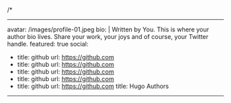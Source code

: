 /*

---
avatar: /images/profile-01.jpeg
bio: |
  Written by You. This is where your author bio lives. Share your work, your
  joys and of course, your Twitter handle.
featured: true
social:
- title: github
  url: https://github.com
- title: github
  url: https://github.com
- title: github
  url: https://github.com
- title: github
  url: https://github.com
- title: github
  url: https://github.com
title: Hugo Authors
---
